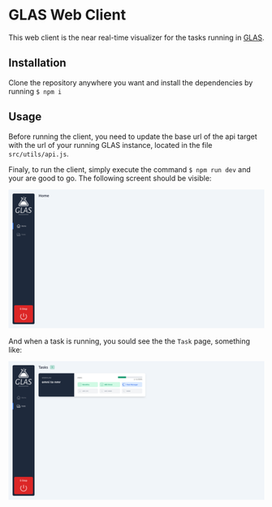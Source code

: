 # GLAS Web Client

This web client is the near real-time visualizer for the tasks running in [GLAS](https://github.com/swisscatplus/glas).

## Installation

Clone the repository anywhere you want and install the dependencies by running `$ npm i`

## Usage

Before running the client, you need to update the base url of the api target with the url of your running GLAS instance, located in the file `src/utils/api.js`.

Finaly, to run the client, simply execute the command `$ npm run dev` and your are good to go. The following screent should be visible:

![client home page](images/home.png)

And when a task is running, you sould see the the `Task` page, something like:

![client home page](images/task.png)
